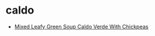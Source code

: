 # caldo

 * [Mixed Leafy Green Soup Caldo Verde With Chickpeas](index/m/mixed-leafy-green-soup-caldo-verde-with-chickpeas.json)
